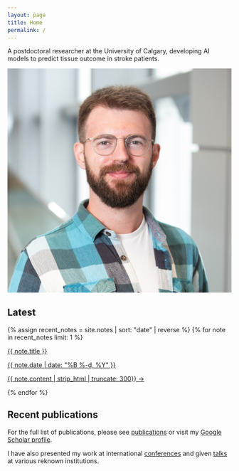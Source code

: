 ```yaml
---
layout: page
title: Home
permalink: /
---
```


<div class="profile-container">
  <div class="profile-text">
    <!-- <h1 class="profile-title"> Eneko Uruñuela</h1> -->
    <p class="profile-description">A postdoctoral researcher at the University of Calgary, developing AI models to predict tissue outcome in stroke patients.</p>
  </div>
  <div class="profile-pic-container" style="margin-top: 1em;">
    <img src="assets/profile.jpg" alt="Eneko Uruñuela" class="profile-pic">
  </div>
</div>

## Latest

<div class="landing-note-container">
  {% assign recent_notes = site.notes | sort: "date" | reverse %}
  {% for note in recent_notes limit: 1 %}
    <a class="internal-link" href="{{ site.baseurl }}{{ note.url }}">
      <p class="note-title">{{ note.title }}</p>
      <p class="note-date">{{ note.date | date: "%B %-d, %Y" }}</p>
      <p class="note-excerpt">{{ note.content | strip_html | truncate: 300}} →</p>
    </a>
  {% endfor %}
</div>

## Recent publications

For the full list of publications, please see <a class="internal-link" href="{{ site.baseurl }}/publications">publications</a> or visit my [Google Scholar profile](https://scholar.google.com/citations?user=KLIjERgAAAAJ&hl=en).

<div id="publications" class="publication-container"></div>

<script>
  document.addEventListener("DOMContentLoaded", function() {
      var orcidId = "0000-0001-6849-9088";
      var orcidEndpoint = "https://pub.orcid.org/v3.0/" + orcidId + "/works";
      var headers = new Headers({
          "Accept": "application/json"
      });

      fetch(orcidEndpoint, { headers: headers })
          .then(response => response.json())
          .then(data => {
              var publications = data["group"].slice(0, 5); // Get only the 5 newest publications
              var publicationList = document.getElementById("publications");

              publications.forEach(publication => {
                  var title = publication["work-summary"][0]["title"]["title"]["value"];
                  var workType = publication["work-summary"][0]["type"];
                  
                  if (publication["external-ids"] && 
                      publication["external-ids"]["external-id"] && 
                      publication["external-ids"]["external-id"].length > 0) {
                      
                      var doi = publication["external-ids"]["external-id"][0]["external-id-value"];
                      // In local development, just show the title and DOI
                      if (window.location.hostname === "localhost" || window.location.hostname === "127.0.0.1") {
                          var publicationDiv = document.createElement("div");
                          publicationDiv.className = "publication";
                          var citationDiv = document.createElement("div");
                          citationDiv.className = "citation";
                          citationDiv.innerHTML = `<strong style="font-style: normal">${title}</strong>`;
                          
                          if (workType !== "journal-article") {
                              var formattedWorkType = workType.split('-').map(word => word.charAt(0).toUpperCase() + word.slice(1)).join(' ');
                              citationDiv.innerHTML += ` (${formattedWorkType})`;
                          }
                          
                          publicationDiv.appendChild(citationDiv);
                          var doiLink = document.createElement("a");
                          doiLink.href = "https://doi.org/" + doi;
                          doiLink.textContent = "https://doi.org/" + doi;
                          publicationDiv.appendChild(doiLink);
                          publicationList.appendChild(publicationDiv);
                          return;
                      }

                      // In production, use our proxy
                      var citationUrl = 'https://citation.crosscite.org/format';
                      var citationParams = `?doi=${doi}&style=apa&lang=en-US`;
                      var proxyUrl = `/api/proxy?url=${encodeURIComponent(citationUrl + citationParams)}`;

                      fetch(proxyUrl)
                          .then(response => {
                              if (response.ok) {
                                  return response.text();
                              }
                              throw new Error('DOI not found');
                          })
                          .then(citation => {
                              // ...existing citation handling code...
                          })
                          .catch(error => {
                              // ...existing error handling code...
                          });
                  }
              });
          });
  });
</script>

I have also presented my work at international <a class="internal-link" href="{{ site.baseurl }}/conferences/">conferences</a> and given <a class="internal-link" href="{{ site.baseurl }}/talks/">talks</a> at various reknown institutions.
